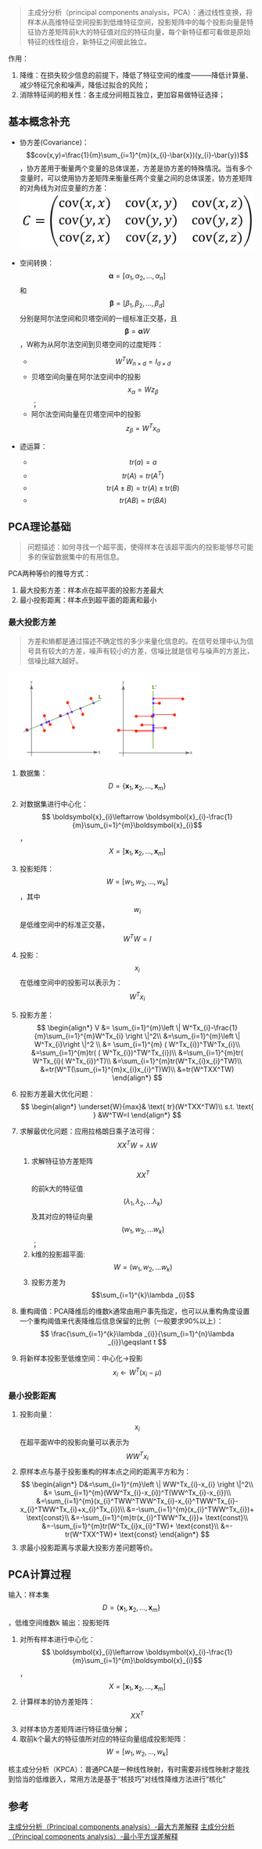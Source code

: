 
> 主成分分析（principal components analysis，PCA）：通过线性变换，将样本从高维特征空间投影到低维特征空间，投影矩阵中的每个投影向量是特征协方差矩阵前k大的特征值对应的特征向量，每个新特征都可看做是原始特征的线性组合，新特征之间彼此独立。

作用：

1. 降维：在损失较少信息的前提下，降低了特征空间的维度———降低计算量、减少特征冗余和噪声，降低过拟合的风险；
2. 消除特征间的相关性：各主成分间相互独立，更加容易做特征选择；

## 基本概念补充
- 协方差(Covariance)：$$cov(x,y)=\frac{1}{m}\sum_{i=1}^{m}(x_{i}-\bar{x})(y_{i}-\bar{y})$$，协方差用于衡量两个变量的总体误差，方差是协方差的特殊情况。当有多个变量时，可以使用协方差矩阵来衡量任两个变量之间的总体误差，协方差矩阵的对角线为对应变量的方差：
![](/assets/协方差矩阵.png)

- 空间转换：$$\boldsymbol{\alpha}= [\alpha _{1},\alpha _{2},...,\alpha _{n}]$$和$$\boldsymbol{\beta} = [\beta _{1},\beta _{2},...,\beta _{d}]$$分别是阿尔法空间和贝塔空间的一组标准正交基，且$$\boldsymbol{\beta} = \boldsymbol{\alpha}W$$，W称为从阿尔法空间到贝塔空间的过度矩阵：
    - $$W^TW_{n\times d}=I_{d\times d}$$
    - 贝塔空间向量在阿尔法空间中的投影$$x_{\alpha } = Wz_{\beta }$$；
    - 阿尔法空间向量在贝塔空间中的投影$$z_{\beta }=W^Tx_{\alpha }$$
- 迹运算：
    - $$tr(a)=a$$
    - $$tr(A)=tr(A^T)$$
    - $$\text{tr}(A\pm B) = \text{tr}(A)\pm \text{tr}(B)$$
    - $$tr(AB)=tr(BA)$$

## PCA理论基础
> 问题描述：如何寻找一个超平面，使得样本在该超平面内的投影能够尽可能多的保留数据集中的有用信息。

PCA两种等价的推导方式：

1. 最大投影方差：样本点在超平面的投影方差最大
2. 最小投影距离：样本点到超平面的距离和最小

### 最大投影方差
> 方差和熵都是通过描述不确定性的多少来量化信息的。在信号处理中认为信号具有较大的方差，噪声有较小的方差，信噪比就是信号与噪声的方差比，信噪比越大越好。

![](/assets/201104182118209081.png)

1. 数据集：$$D=\{\boldsymbol{x}_{1},\boldsymbol{x}_{2},...,\boldsymbol{x}_{m}\}$$
2. 对数据集进行中心化：$$ \boldsymbol{x}_{i}\leftarrow \boldsymbol{x}_{i}-\frac{1}{m}\sum_{i=1}^{m}\boldsymbol{x}_{i}$$，$$X = [\boldsymbol{x}_{1},\boldsymbol{x}_{2},...,\boldsymbol{x}_{m}]$$
3. 投影矩阵：$$W=[w_{1},w_{2},...,w_{k}]$$，其中$$w_{i}$$是低维空间中的标准正交基，$$W^TW=I$$
4. 投影：$$x_{i}$$在低维空间中的投影可以表示为：$$W^Tx_{i}$$
5. 投影方差：
$$
\begin{align*}
V &= \sum_{i=1}^{m}\left \| W^Tx_{i}-\frac{1}{m}\sum_{i=1}^{m}W^Tx_{i} \right \|^2\\
&=\sum_{i=1}^{m}\left \|  W^Tx_{i}\right \|^2 \\
&= \sum_{i=1}^{m} ( W^Tx_{i})^TW^Tx_{i}\\
&=\sum_{i=1}^{m}tr( ( W^Tx_{i})^TW^Tx_{i})\\
&=\sum_{i=1}^{m}tr( W^Tx_{i}( W^Tx_{i})^T)\\
&=\sum_{i=1}^{m}tr(W^Tx_{i}x_{i}^TW)\\
&=tr(W^T(\sum_{i=1}^{m}x_{i}x_{i}^T)W)\\
&=tr(W^TXX^TW)
\end{align*}
$$
6. 投影方差最大优化问题：
$$
\begin{align*}
\underset{W}{max}& \text{ tr}(W^TXX^TW)\\
s.t. \text{  } &W^TW=I
\end{align*}
$$
7. 求解最优化问题：应用拉格朗日乘子法可得：
$$
XX^TW=\lambda W
$$
    1. 求解特征协方差矩阵$$XX^T$$的前k大的特征值$$(\lambda_{1},\lambda_{2},...\lambda_{k})$$及其对应的特征向量$$(w_{1},w_{2},...w_{k})$$；
    2. k维的投影超平面:$$W = (w_{1},w_{2},...w_{k})$$
    3. 投影方差为$$\sum_{i=1}^{k}\lambda _{i}$$

8. 重构阈值：PCA降维后的维数k通常由用户事先指定，也可以从重构角度设置一个重构阈值来代表降维后信息保留的比例（一般要求90%以上）：
$$
\frac{\sum_{i=1}^{k}\lambda _{i}}{\sum_{i=1}^{n}\lambda _{i}}\geqslant t
$$

9. 将新样本投影至低维空间：中心化→投影$$x_{i}\leftarrow W^T(x_{i}-\mu )$$

### 最小投影距离
1. 投影向量：$$x_{i}$$在超平面W中的投影向量可以表示为$$WW^Tx_{i}$$
2. 原样本点与基于投影重构的样本点之间的距离平方和为：
$$
\begin{align*}
D&=\sum_{i=1}^{m}\left \| WW^Tx_{i}-x_{i} \right \|^2\\
&= \sum_{i=1}^{m}(WW^Tx_{i}-x_{i})^T(WW^Tx_{i}-x_{i})\\
&=\sum_{i=1}^{m}(x_{i}^TWW^TWW^Tx_{i}-x_{i}^TWW^Tx_{i}-x_{i}^TWW^Tx_{i}+x_{i}^Tx_{i})\\
&=-\sum_{i=1}^{m}(x_{i}^TWW^Tx_{i})+ \text{const}\\
&=-\sum_{i=1}^{m}tr(x_{i}^TWW^Tx_{i})+ \text{const}\\
&=-\sum_{i=1}^{m}tr(W^Tx_{i}x_{i}^TW)+ \text{const}\\
&=-tr(W^TXX^TW)+ \text{const}
 \end{align*} 
$$
3. 求最小投影距离与求最大投影方差问题等价。

## PCA计算过程
输入：样本集$$D=\{\boldsymbol{x}_{1},\boldsymbol{x}_{2},...,\boldsymbol{x}_{m}\}$$，低维空间维数k
输出：投影矩阵

1. 对所有样本进行中心化：$$ \boldsymbol{x}_{i}\leftarrow \boldsymbol{x}_{i}-\frac{1}{m}\sum_{i=1}^{m}\boldsymbol{x}_{i}$$，$$X = [\boldsymbol{x}_{1},\boldsymbol{x}_{2},...,\boldsymbol{x}_{m}]$$
2. 计算样本的协方差矩阵：$$XX^T$$
3. 对样本协方差矩阵进行特征值分解；
4. 取前k个最大的特征值所对应的特征向量组成投影矩阵：$$W=[w_{1},w_{2},...,w_{k}]$$

核主成分分析（KPCA）：普通PCA是一种线性映射，有时需要非线性映射才能找到恰当的低维嵌入，常用方法是基于“核技巧”对线性降维方法进行“核化”

## 参考

[主成分分析（Principal components analysis）-最大方差解释](http://www.cnblogs.com/jerrylead/archive/2011/04/18/2020209.html)
[主成分分析（Principal components analysis）-最小平方误差解释](http://www.cnblogs.com/jerrylead/archive/2011/04/18/2020216.html)


































